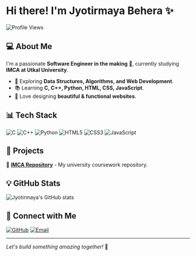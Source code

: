 # Hi there! I'm Jyotirmaya Behera ✨

![Profile Views](https://komarev.com/ghpvc/?username=jyotirmaya2004&color=blue)

## 💻 About Me
I'm a passionate **Software Engineer in the making** 🚀, currently studying **IMCA at Utkal University**.
- 🔧 Exploring **Data Structures, Algorithms, and Web Development**.
- 📚 Learning **C, C++, Python, HTML, CSS, JavaScript**.
- 🎨 Love designing **beautiful & functional websites**.

## 📊 Tech Stack
![C](https://img.shields.io/badge/C-A8B9CC?style=for-the-badge&logo=c&logoColor=white)
![C++](https://img.shields.io/badge/C%2B%2B-00599C?style=for-the-badge&logo=c%2B%2B&logoColor=white)
![Python](https://img.shields.io/badge/Python-3776AB?style=for-the-badge&logo=python&logoColor=white)
![HTML5](https://img.shields.io/badge/HTML5-E34F26?style=for-the-badge&logo=html5&logoColor=white)
![CSS3](https://img.shields.io/badge/CSS3-1572B6?style=for-the-badge&logo=css3&logoColor=white)
![JavaScript](https://img.shields.io/badge/JavaScript-F7DF1E?style=for-the-badge&logo=javascript&logoColor=black)

## 🚀 Projects
🌟 **[IMCA Repository](https://github.com/jyotirmaya2004/IMCA/)** - My university coursework repository.

## 💡 GitHub Stats
![Jyotirmaya's GitHub stats](https://github-readme-stats.vercel.app/api?username=jyotirmaya2004&show_icons=true&theme=radical)

## 📩 Connect with Me
[![GitHub](https://img.shields.io/badge/GitHub-181717?style=for-the-badge&logo=github&logoColor=white)](https://github.com/jyotirmaya2004)
[![Email](https://img.shields.io/badge/Email-D14836?style=for-the-badge&logo=gmail&logoColor=white)](mailto:jyotirmayabehera2004@gmail.com)

---
*Let's build something amazing together!* 💪
